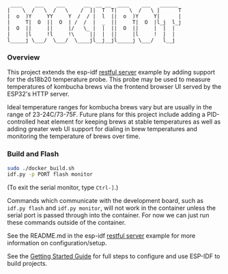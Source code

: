 ```text
 ____    ___    ___      __  __ __  ____    ___   ______ 
|    \  /   \  /   \    /  ]|  T  T|    \  /   \ |      T
|  o  )Y     YY     Y  /  / |  l  ||  o  )Y     Y|      |
|     T|  O  ||  O  | /  /  |  _  ||     T|  O  |l_j  l_j
|  O  ||     ||     |/   \_ |  |  ||  O  ||     |  |  |  
|     |l     !l     !\     ||  |  ||     |l     !  |  |  
l_____j \___/  \___/  \____jl__j__jl_____j \___/   l__j  
```

### Overview

This project extends the esp-idf [restful server](https://github.com/espressif/esp-idf/tree/master/examples/protocols/http_server/restful_server) example by adding support for the ds18b20 temperature probe. This probe may be used to measure temperatures of kombucha brews via the frontend browser UI served by the ESP32's HTTP server.

Ideal temperature ranges for kombucha brews vary but are usually in the range of 23-24C/73-75F. Future plans for this project include adding a PID-controlled heat element for keeping brews at stable temperatures as well as adding greater web UI support for dialing in brew temperatures and monitoring the temperature of brews over time.

### Build and Flash

```bash
sudo ./docker_build.sh
idf.py -p PORT flash monitor
```

(To exit the serial monitor, type ``Ctrl-]``.)

Commands which communicate with the development board, such as `idf.py flash` and `idf.py monitor`, will not work in the container unless the serial port is passed through into the container. For now we can just run these commands outside of the container.

See the README.md in the esp-idf [restful server](https://github.com/espressif/esp-idf/blob/master/examples/protocols/http_server/restful_server/README.md) example for more information on configuration/setup.

See the [Getting Started Guide](https://docs.espressif.com/projects/esp-idf/en/latest/get-started/index.html) for full steps to configure and use ESP-IDF to build projects.